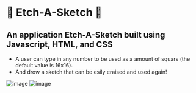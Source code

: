 # 🧩 Etch-A-Sketch 🧩
##  An application Etch-A-Sketch built using Javascript, HTML, and CSS

* A user can type in any number to be used as a amount of squars (the default value is 16x16). 
* And drow a sketch that can be esily eraised and used again! 


![image](https://user-images.githubusercontent.com/77078224/188754926-9861b052-fe38-4322-a40a-841b5b0543ba.png)
![image](https://user-images.githubusercontent.com/77078224/188754959-e752df36-b6a4-4f12-836d-b2fe5aacec7a.png)
